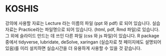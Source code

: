 # KOSHIS
강의에 사용할 자료는 Lecture 라는 이름의 파일 (ppt 와 pdf) 로 되어 있습니다.  실습자료는 Practice라는 파일명으로 되어 있습니다. (html, pdf, Rmd 파일)로 있습니다. 
그 외에 슬라이드 만드는 데 쓰인 다른 파일 (css 와 js 파일)이 있습니다. 
R package 중에서 tidyverse, lubridate, deSolve, xaringan (실습자료 첫 페이지에도 설명되어 있음)를 미리 설치하면 실습시간을 더 유용하게 사용할 수 있을 것 같습니다.
